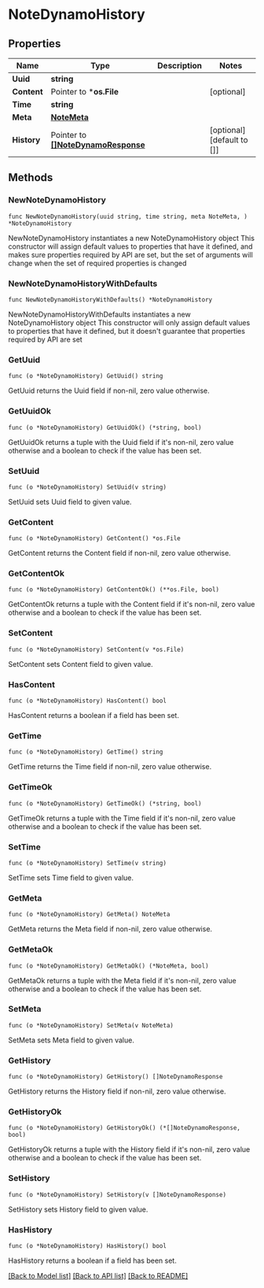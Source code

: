 # NoteDynamoHistory

## Properties

Name | Type | Description | Notes
------------ | ------------- | ------------- | -------------
**Uuid** | **string** |  | 
**Content** | Pointer to ***os.File** |  | [optional] 
**Time** | **string** |  | 
**Meta** | [**NoteMeta**](NoteMeta.md) |  | 
**History** | Pointer to [**[]NoteDynamoResponse**](NoteDynamoResponse.md) |  | [optional] [default to []]

## Methods

### NewNoteDynamoHistory

`func NewNoteDynamoHistory(uuid string, time string, meta NoteMeta, ) *NoteDynamoHistory`

NewNoteDynamoHistory instantiates a new NoteDynamoHistory object
This constructor will assign default values to properties that have it defined,
and makes sure properties required by API are set, but the set of arguments
will change when the set of required properties is changed

### NewNoteDynamoHistoryWithDefaults

`func NewNoteDynamoHistoryWithDefaults() *NoteDynamoHistory`

NewNoteDynamoHistoryWithDefaults instantiates a new NoteDynamoHistory object
This constructor will only assign default values to properties that have it defined,
but it doesn't guarantee that properties required by API are set

### GetUuid

`func (o *NoteDynamoHistory) GetUuid() string`

GetUuid returns the Uuid field if non-nil, zero value otherwise.

### GetUuidOk

`func (o *NoteDynamoHistory) GetUuidOk() (*string, bool)`

GetUuidOk returns a tuple with the Uuid field if it's non-nil, zero value otherwise
and a boolean to check if the value has been set.

### SetUuid

`func (o *NoteDynamoHistory) SetUuid(v string)`

SetUuid sets Uuid field to given value.


### GetContent

`func (o *NoteDynamoHistory) GetContent() *os.File`

GetContent returns the Content field if non-nil, zero value otherwise.

### GetContentOk

`func (o *NoteDynamoHistory) GetContentOk() (**os.File, bool)`

GetContentOk returns a tuple with the Content field if it's non-nil, zero value otherwise
and a boolean to check if the value has been set.

### SetContent

`func (o *NoteDynamoHistory) SetContent(v *os.File)`

SetContent sets Content field to given value.

### HasContent

`func (o *NoteDynamoHistory) HasContent() bool`

HasContent returns a boolean if a field has been set.

### GetTime

`func (o *NoteDynamoHistory) GetTime() string`

GetTime returns the Time field if non-nil, zero value otherwise.

### GetTimeOk

`func (o *NoteDynamoHistory) GetTimeOk() (*string, bool)`

GetTimeOk returns a tuple with the Time field if it's non-nil, zero value otherwise
and a boolean to check if the value has been set.

### SetTime

`func (o *NoteDynamoHistory) SetTime(v string)`

SetTime sets Time field to given value.


### GetMeta

`func (o *NoteDynamoHistory) GetMeta() NoteMeta`

GetMeta returns the Meta field if non-nil, zero value otherwise.

### GetMetaOk

`func (o *NoteDynamoHistory) GetMetaOk() (*NoteMeta, bool)`

GetMetaOk returns a tuple with the Meta field if it's non-nil, zero value otherwise
and a boolean to check if the value has been set.

### SetMeta

`func (o *NoteDynamoHistory) SetMeta(v NoteMeta)`

SetMeta sets Meta field to given value.


### GetHistory

`func (o *NoteDynamoHistory) GetHistory() []NoteDynamoResponse`

GetHistory returns the History field if non-nil, zero value otherwise.

### GetHistoryOk

`func (o *NoteDynamoHistory) GetHistoryOk() (*[]NoteDynamoResponse, bool)`

GetHistoryOk returns a tuple with the History field if it's non-nil, zero value otherwise
and a boolean to check if the value has been set.

### SetHistory

`func (o *NoteDynamoHistory) SetHistory(v []NoteDynamoResponse)`

SetHistory sets History field to given value.

### HasHistory

`func (o *NoteDynamoHistory) HasHistory() bool`

HasHistory returns a boolean if a field has been set.


[[Back to Model list]](../README.md#documentation-for-models) [[Back to API list]](../README.md#documentation-for-api-endpoints) [[Back to README]](../README.md)


